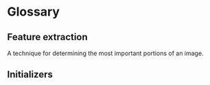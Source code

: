 # Glossary 

## Feature extraction

A technique for determining the most important portions of an image.

## Initializers 

